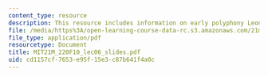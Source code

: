 ```yaml
---
content_type: resource
description: This resource includes information on early polyphony Leonin.
file: /media/https%3A/open-learning-course-data-rc.s3.amazonaws.com/21m-220-early-music-fall-2010/cd1157cf7653e95f15e3c87b641f4a0c_MIT21M_220F10_lec06_slides.pdf
file_type: application/pdf
resourcetype: Document
title: MIT21M_220F10_lec06_slides.pdf
uid: cd1157cf-7653-e95f-15e3-c87b641f4a0c
---
```


